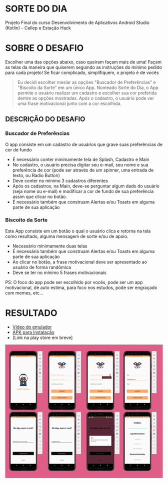 # SORTE DO DIA

Projeto Final do curso Desenvolvimento de Aplicativos Android Studio (Kotlin) - Cellep e Estação Hack

# SOBRE O DESAFIO

Escolher uma das opções abaixo, caso queiram façam mais de uma!
Façam as telas da maneira que quiserem seguindo as instruções do mínimo pedido para cada projeto!
Se ficar complicado, simplifiquem, o projeto é de vocês

> Eu decidi escolher meslar as opções "Buscador de Preferências" e "Biscoito da Sorte" em um único App.
> Nomeado Sorte do Dia, o App permite o usuário realizar um cadastro e escolher sua cor preferida dentre as opções mostradas.
> Após o cadastro, o usuário pode ver uma frase motivacional junto com a cor escolhida. 

## DESCRIÇÃO DO DESAFIO

### Buscador de Preferências 

O app consiste em um cadastro de usuários que grave suas preferências de cor de fundo
- É necessário conter minimamente tela de Splash, Cadastro e Main
- No cadastro, o usuário precisa digitar seu e-mail, seu nome e sua preferência de cor (pode ser através de um spinner, uma entrada de texto, ou Radio Button)
- Deve conter no mínimo 3 cadastros diferentes
- Após os cadastros, na Main, deve-se perguntar algum dado do usuário (seja nome ou e-mail) e modificar a cor de fundo de sua preferência assim que clicar no botão.
- É necessário também que construam Alertas e/ou Toasts em alguma parte de sua aplicação 

### Biscoito da Sorte

Este App consiste em um botão o qual o usuário clica e retorna na tela como resultado, alguma mensagem de sorte e/ou de apoio.
- Necessário minimamente duas telas
- É necessário também que construam Alertas e/ou Toasts em alguma parte de sua aplicação 
- Ao clicar no botão,  a frase motivacional deve ser apresentado ao usuário de forma randômica
- Deve se ter no mínimo 5 frases motivacionais

PS: O foco do app pode ser escolhido por vocês, pode ser um app motivacional, de auto estima, para foco nos estudos, pode ser engraçado com memes, etc...


# RESULTADO 

* [Vídeo do emulador](https://vimeo.com/439640596)
* [APK para Instalação](assets/app-debug.apk)
* [Link na play store em breve]

![](assets/projetoFinal.png)



